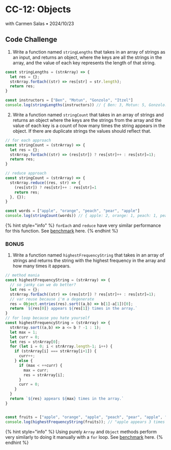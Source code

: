 # CC-12: Objects
with Carmen Salas • 2024/10/23

## Code Challenge
1. Write a function named `stringLengths` that takes in an array of strings as an input, and returns an object, where the keys are all the strings in the array, and the value of each key represents the length of that string. 
```js
const stringLengths = (strArray) => {
  let res = {};
  strArray.forEach((str) => res[str] = str.length);
  return res;
}

const instructors = ["Ben", "Motun", "Gonzolo", "Itzel"]
console.log(stringLengths(instructors)) // { Ben: 3, Motun: 5, Gonzolo: 7, Itzel: 5 }
```
2. Write a function named `stringCount` that takes in an array of strings and returns an object where the keys are the strings from the array and the value of each key is a count of how many times the string appears in the object. If there are duplicate strings the values should reflect that. 
```js
// for each approach
const stringCount = (strArray) => {
  let res = {};
  strArray.forEach((str) => (res[str]) ? res[str]++ : res[str]=1);
  return res;
}

// reduce approach
const stringCount = (strArray) => {
  strArray.reduce((res, str) => {
    (res[str]) ? res[str]++ : res[str]=1
    return res;
  }, {});
}

const words = ["apple", "orange", "peach", "pear", "apple"]
console.log(stringCount(words)) // { apple: 2, orange: 1, peach: 1, pear: 1 }
```
{% hint style="info" %}
`forEach` and `reduce` have very similar performance for this function. See [benchmark](https://www.measurethat.net/Benchmarks/Show/32368/0/stringcount-reduce-vs-foreach) here.
{% endhint %}
### BONUS
1. Write a function named `highestFrequencyString` that takes in an array of strings and returns the string with the highest frequency in the array and how many times it appears.
```js
// method mania
const highestFrequencyString = (strArray) => {
  // so janky can we do better?
  let res = {};
  strArray.forEach((str) => (res[str]) ? res[str]++ : res[str]=1);
  // var reuse because i'm a degenerate
  res = Object.entries(res).sort((a,b) => b[1]-a[1])[0];
  return `${res[0]} appears ${res[1]} times in the array.`
}
// for loop because you hate yourself
const highestFrequencyString = (strArray) => {
  strArray.sort((a,b) => a <= b ? -1 : 1);
  let max = 1;
  let curr = 0;
  let res = strArray[0];
  for (let i = 0; i < strArray.length-1; i++) {
    if (strArray[i] === strArray[i+1]) {
      curr++;
    } else {
      if (max < ++curr) {
        max = curr;
        res = strArray[i];
      }
      curr = 0;
    }
  }
  return `${res} appears ${max} times in the array.`
}


const fruits = ["apple", "orange", "apple", "peach", "pear", "apple", "peach"]
console.log(highestFrequencyString(fruits)); // "apple appears 3 times in the array."
```
{% hint style="info" %}
Using purely `Array` and `Object` methods perform very similarly to doing it manually with a `for` loop. See [benchmark](https://www.measurethat.net/Benchmarks/Show/32367/0/highestfrequencystring-2) here.
{% endhint %}